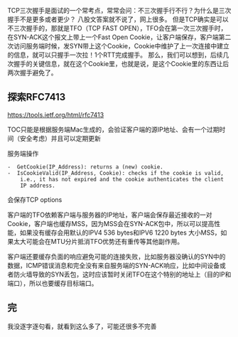 
TCP三次握手是面试的一个常考点，常常会问：不三次握手行不行？为什么是三次握手不是更多或者更少？
八股文答案就不说了，网上很多。
但是TCP确实是可以不三次握手的，那就是TFO（TCP FAST OPEN），TFO会在第一次三次握手时，在SYN-ACK这个报文上带上一个Fast Open Cookie，让客户端保存，客户端第二次访问服务端时候，发SYN带上这个Cookie，Cookie中维护了上一次连接中建立的信息，就可以只握手一次拉！1个RTT完成握手。
那么，我们可以想到，后续几次握手的关键信息，就在这个Cookie里，也就是说，是这个Cookie里的东西让后两次握手避免了。
## 探索RFC7413
https://tools.ietf.org/html/rfc7413

TOC只能是根据服务端Mac生成的，会验证客户端的源IP地址、会有一个过期时间（安全考虑）并且可以定期更新

服务端操作

```
-  GetCookie(IP_Address): returns a (new) cookie.
-  IsCookieValid(IP_Address, Cookie): checks if the cookie is valid,
    i.e., it has not expired and the cookie authenticates the client
    IP address.
```

会保存TCP options



客户端的TFO依赖客户端与服务器的IP地址，客户端会保存最近接收的一对Cookie，客户端也缓存MSS，因为MSS会在SYN-ACK包中，所以可以提高性能，如果没有缓存会用默认的IPV4 536 bytes和IPV6 1220 bytes 大小MSS，如果太大可能会在MTU分片抵消TFO优势还有重传等其他副作用。

客户端还要缓存负面的响应避免可能的连接失败，比如服务器没确认的SYN中的数据，ICMP错误消息和完全没有来自服务端的SYN-ACK响应，比如中间设备或者防火墙导致的SYN丢包，这时应该暂时关闭TFO在这个特别的地址上（目的IP和端口），所以也要缓存目标端口。



## 完

我没逐字逐句看，就看到这么多了，可能还很多不完善